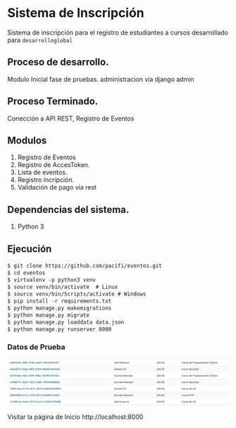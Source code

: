# Sistema de Inscripción


Sistema de inscripción para el registro de estudiantes a cursos desarrollado para `desarrolloglobal`

## Proceso de desarrollo.

Modulo Inicial fase de pruebas. administracion via django admin

## Proceso Terminado.

Conección a API REST, Registro de Eventos  

## Modulos

1. Registro de Eventos
2. Registro de AccesToken.
3. Lista de eventos.
4. Registro incripción.
5. Validación de pago via rest

## Dependencias del sistema.

1. Python 3

## Ejecución

    $ git clone https://github.com/pacifi/eventos.git
    $ cd eventos
    $ virtualenv -p python3 venv
    $ source venv/bin/activate  # Linux
    $ source venv/bin/Scripts/activate # Windows
    $ pip install -r requirements.txt
    $ python manage.py makemigrations 
    $ python manage.py migrate
    $ python manage.py loaddata data.json
    $ python manage.py runserver 8000


### Datos de Prueba

![GitHub Logo](/docs/img.png)    

Visitar la página de Inicio http://localhost:8000


    
